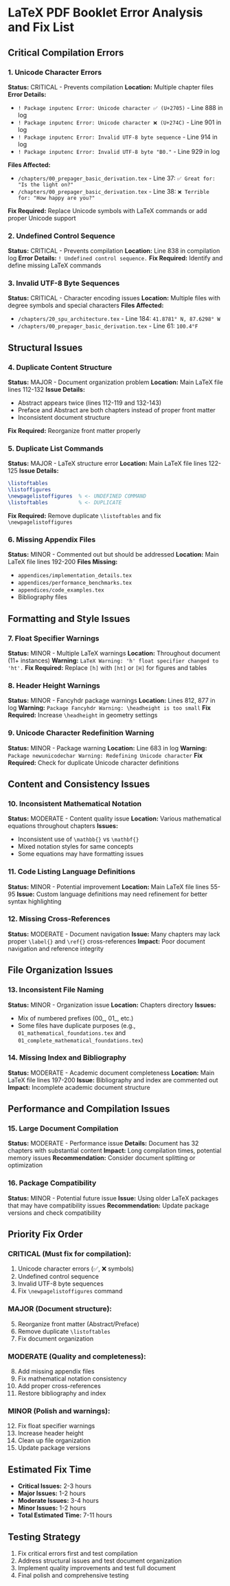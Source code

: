# LaTeX PDF Booklet Error Analysis and Fix List

## Critical Compilation Errors

### 1. Unicode Character Errors
**Status:** CRITICAL - Prevents compilation
**Location:** Multiple chapter files
**Error Details:**
- `! Package inputenc Error: Unicode character ✅ (U+2705)` - Line 888 in log
- `! Package inputenc Error: Unicode character ❌ (U+274C)` - Line 901 in log
- `! Package inputenc Error: Invalid UTF-8 byte sequence` - Line 914 in log
- `! Package inputenc Error: Invalid UTF-8 byte "B0."` - Line 929 in log

**Files Affected:**
- `/chapters/00_prepager_basic_derivation.tex` - Line 37: `✅ Great for: "Is the light on?"`
- `/chapters/00_prepager_basic_derivation.tex` - Line 38: `❌ Terrible for: "How happy are you?"`

**Fix Required:** Replace Unicode symbols with LaTeX commands or add proper Unicode support

### 2. Undefined Control Sequence
**Status:** CRITICAL - Prevents compilation
**Location:** Line 838 in compilation log
**Error Details:** `! Undefined control sequence.`
**Fix Required:** Identify and define missing LaTeX commands

### 3. Invalid UTF-8 Byte Sequences
**Status:** CRITICAL - Character encoding issues
**Location:** Multiple files with degree symbols and special characters
**Files Affected:**
- `/chapters/20_spu_architecture.tex` - Line 184: `41.8781° N, 87.6298° W`
- `/chapters/00_prepager_basic_derivation.tex` - Line 61: `100.4°F`

## Structural Issues

### 4. Duplicate Content Structure
**Status:** MAJOR - Document organization problem
**Location:** Main LaTeX file lines 112-132
**Issue Details:**
- Abstract appears twice (lines 112-119 and 132-143)
- Preface and Abstract are both chapters instead of proper front matter
- Inconsistent document structure

**Fix Required:** Reorganize front matter properly

### 5. Duplicate List Commands
**Status:** MAJOR - LaTeX structure error
**Location:** Main LaTeX file lines 122-125
**Issue Details:**
```latex
\listoftables
\listoffigures
\newpagelistoffigures  % <- UNDEFINED COMMAND
\listoftables          % <- DUPLICATE
```

**Fix Required:** Remove duplicate `\listoftables` and fix `\newpagelistoffigures`

### 6. Missing Appendix Files
**Status:** MINOR - Commented out but should be addressed
**Location:** Main LaTeX file lines 192-200
**Files Missing:**
- `appendices/implementation_details.tex`
- `appendices/performance_benchmarks.tex`
- `appendices/code_examples.tex`
- Bibliography files

## Formatting and Style Issues

### 7. Float Specifier Warnings
**Status:** MINOR - Multiple LaTeX warnings
**Location:** Throughout document (11+ instances)
**Warning:** `LaTeX Warning: 'h' float specifier changed to 'ht'.`
**Fix Required:** Replace `[h]` with `[ht]` or `[H]` for figures and tables

### 8. Header Height Warnings
**Status:** MINOR - Fancyhdr package warnings
**Location:** Lines 812, 877 in log
**Warning:** `Package Fancyhdr Warning: \headheight is too small`
**Fix Required:** Increase `\headheight` in geometry settings

### 9. Unicode Character Redefinition Warning
**Status:** MINOR - Package warning
**Location:** Line 683 in log
**Warning:** `Package newunicodechar Warning: Redefining Unicode character`
**Fix Required:** Check for duplicate Unicode character definitions

## Content and Consistency Issues

### 10. Inconsistent Mathematical Notation
**Status:** MODERATE - Content quality issue
**Location:** Various mathematical equations throughout chapters
**Issues:**
- Inconsistent use of `\mathbb{}` vs `\mathbf{}`
- Mixed notation styles for same concepts
- Some equations may have formatting issues

### 11. Code Listing Language Definitions
**Status:** MINOR - Potential improvement
**Location:** Main LaTeX file lines 55-95
**Issue:** Custom language definitions may need refinement for better syntax highlighting

### 12. Missing Cross-References
**Status:** MODERATE - Document navigation
**Issue:** Many chapters may lack proper `\label{}` and `\ref{}` cross-references
**Impact:** Poor document navigation and reference integrity

## File Organization Issues

### 13. Inconsistent File Naming
**Status:** MINOR - Organization issue
**Location:** Chapters directory
**Issues:**
- Mix of numbered prefixes (00_, 01_, etc.)
- Some files have duplicate purposes (e.g., `01_mathematical_foundations.tex` and `01_complete_mathematical_foundations.tex`)

### 14. Missing Index and Bibliography
**Status:** MODERATE - Academic document completeness
**Location:** Main LaTeX file lines 197-200
**Issue:** Bibliography and index are commented out
**Impact:** Incomplete academic document structure

## Performance and Compilation Issues

### 15. Large Document Compilation
**Status:** MODERATE - Performance issue
**Details:** Document has 32 chapters with substantial content
**Impact:** Long compilation times, potential memory issues
**Recommendation:** Consider document splitting or optimization

### 16. Package Compatibility
**Status:** MINOR - Potential future issue
**Issue:** Using older LaTeX packages that may have compatibility issues
**Recommendation:** Update package versions and check compatibility

## Priority Fix Order

### CRITICAL (Must fix for compilation):
1. Unicode character errors (✅, ❌ symbols)
2. Undefined control sequence
3. Invalid UTF-8 byte sequences
4. Fix `\newpagelistoffigures` command

### MAJOR (Document structure):
5. Reorganize front matter (Abstract/Preface)
6. Remove duplicate `\listoftables`
7. Fix document organization

### MODERATE (Quality and completeness):
8. Add missing appendix files
9. Fix mathematical notation consistency
10. Add proper cross-references
11. Restore bibliography and index

### MINOR (Polish and warnings):
12. Fix float specifier warnings
13. Increase header height
14. Clean up file organization
15. Update package versions

## Estimated Fix Time
- **Critical Issues:** 2-3 hours
- **Major Issues:** 1-2 hours  
- **Moderate Issues:** 3-4 hours
- **Minor Issues:** 1-2 hours
- **Total Estimated Time:** 7-11 hours

## Testing Strategy
1. Fix critical errors first and test compilation
2. Address structural issues and test document organization
3. Implement quality improvements and test full document
4. Final polish and comprehensive testing
